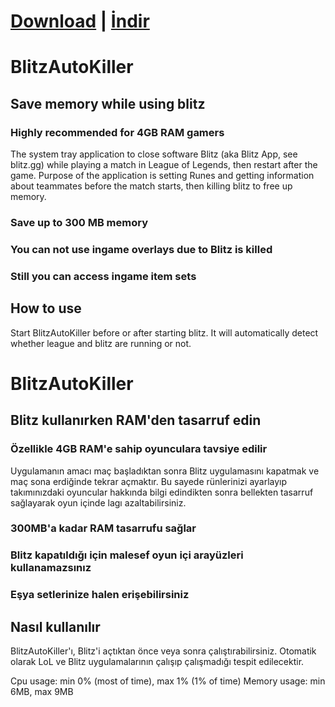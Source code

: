 # [Download](https://github.com/ufukbakan/BlitzAutoKiller/releases/download/1.0.1/BlitzAutoKiller.exe) | [İndir](https://github.com/ufukbakan/BlitzAutoKiller/releases/download/1.0.1/BlitzAutoKiller.exe)
# BlitzAutoKiller
## Save memory while using blitz
### Highly recommended for 4GB RAM gamers

The system tray application to close software Blitz (aka Blitz App, see blitz.gg) while playing a match in League of Legends, then restart after the game.
Purpose of the application is setting Runes and getting information about teammates before the match starts, then killing blitz to free up memory.

### Save up to 300 MB memory
### You can not use ingame overlays due to Blitz is killed
### Still you can access ingame item sets

## How to use
Start BlitzAutoKiller before or after starting blitz. It will automatically detect whether league and blitz are running or not.

# BlitzAutoKiller
## Blitz kullanırken RAM'den tasarruf edin
### Özellikle 4GB RAM'e sahip oyunculara tavsiye edilir

Uygulamanın amacı maç başladıktan sonra Blitz uygulamasını kapatmak ve maç sona erdiğinde tekrar açmaktır. Bu sayede rünlerinizi ayarlayıp takımınızdaki oyuncular hakkında bilgi edindikten sonra bellekten tasarruf sağlayarak oyun içinde lagı azaltabilirsiniz.

### 300MB'a kadar RAM tasarrufu sağlar
### Blitz kapatıldığı için malesef oyun içi arayüzleri kullanamazsınız
### Eşya setlerinize halen erişebilirsiniz

## Nasıl kullanılır
BlitzAutoKiller'ı, Blitz'i açtıktan önce veya sonra çalıştırabilirsiniz. Otomatik olarak LoL ve Blitz uygulamalarının çalışıp çalışmadığı tespit edilecektir.

Cpu usage: min 0% (most of time), max 1% (1% of time)
Memory usage: min 6MB, max 9MB
